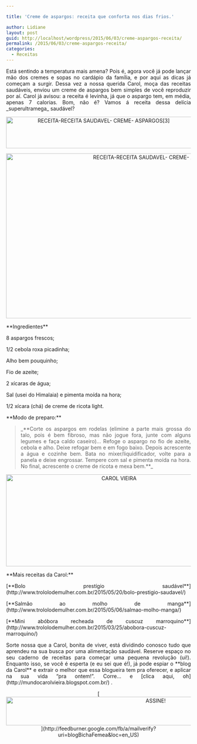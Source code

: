 ```yaml
---

title: 'Creme de aspargos: receita que conforta nos dias frios.'

author: Lidiane
layout: post
guid: http://localhost/wordpress/2015/06/03/creme-aspargos-receita/
permalink: /2015/06/03/creme-aspargos-receita/
categories:
  - Receitas
---
```

<p align="justify">
  Está sentindo a temperatura mais amena? Pois é, agora você já pode lançar mão dos cremes e sopas no cardápio da família, e por aqui as dicas já começam a surgir. Dessa vez a nossa querida Carol, moça das receitas saudáveis, enviou um creme de aspargos bem simples de você reproduzir por aí. Carol já avisou: a receita é levinha, já que o aspargo tem, em média, apenas 7 calorias. Bom, não é? Vamos á receita dessa delícia _superultramega_ saudável?
</p>

<p align="center">
  <a href="http://www.trololodemulher.com.br/blog/wp-content/uploads/2015/06/RECEITA-RECEITA-SAUDAVEL-CREME-ASPARGOS3.png"><img class="alignnone size-full wp-image-10996" src="http://www.trololodemulher.com.br/blog/wp-content/uploads/2015/06/RECEITA-RECEITA-SAUDAVEL-CREME-ASPARGOS3.png" alt="RECEITA-RECEITA SAUDAVEL- CREME- ASPARGOS[3]" width="516" height="86" /></a>
</p>

<p align="center">
  <a href="http://www.trololodemulher.com.br/blog/wp-content/uploads/2015/06/RECEITA-RECEITA-SAUDAVEL-CREME-ASPARGOS.jpg"><img class="alignnone size-full wp-image-10995" src="http://www.trololodemulher.com.br/blog/wp-content/uploads/2015/06/RECEITA-RECEITA-SAUDAVEL-CREME-ASPARGOS.jpg" alt="RECEITA-RECEITA SAUDAVEL- CREME- ASPARGOS" width="800" height="450" /></a>
</p>

<p align="justify">
  **Ingredientes**
</p>

<p align="justify">
  8 aspargos frescos;
</p>

<p align="justify">
  1/2 cebola roxa picadinha;
</p>

<p align="justify">
  Alho bem pouquinho;
</p>

<p align="justify">
  Fio de azeite;
</p>

<p align="justify">
  2 xícaras de água;
</p>

<p align="justify">
  Sal (usei do Himalaia) e pimenta moída na hora;
</p>

<p align="justify">
  1/2 xícara (chá) de creme de ricota light.
</p>

<p align="justify">
  **Modo de preparo:**
</p>

> <p align="justify">
>   _**Corte os aspargos em rodelas (elimine a parte mais grossa do talo, pois é bem fibroso, mas não jogue fora, junte com alguns legumes e faça caldo caseiro)… Refoge o aspargo no fio de azeite, cebola e alho. Deixe refogar bem e em fogo baixo. Depois acrescente a água e cozinhe bem. Bata no mixer/liquidificador, volte para a panela e deixe engrossar. Tempere com sal e pimenta moída na hora. No final, acrescente o creme de ricota e mexa bem.**_
> </p>

<p align="center">
  <a href="http://www.trololodemulher.com.br/blog/wp-content/uploads/2014/07/CAROL-VIEIRA.png"><img class="alignnone size-full wp-image-10204" src="http://www.trololodemulher.com.br/blog/wp-content/uploads/2014/07/CAROL-VIEIRA.png" alt="CAROL VIEIRA" width="600" height="251" /></a>
</p>

<p align="justify">
  **Mais receitas da Carol:**
</p>

<p align="justify">
  [**Bolo prestígio saudável**](http://www.trololodemulher.com.br/2015/05/20/bolo-prestigio-saudavel/) 
</p>

<p align="justify">
  [**Salmão ao molho de manga**](http://www.trololodemulher.com.br/2015/05/06/salmao-molho-manga/) 
</p>

<p align="justify">
  [**Mini abóbora recheada de cuscuz marroquino**](http://www.trololodemulher.com.br/2015/03/25/abobora-cuscuz-marroquino/) 
</p>

<p align="justify">
  Sorte nossa que a Carol, bonita de viver, está dividindo conosco tudo que aprendeu na sua busca por uma alimentação saudável. Reserve espaço no seu caderno de receitas para começar uma pequena revolução (ui!). Enquanto isso, se você é esperta (e eu sei que é!), já pode espiar o **blog da Carol** e extrair o melhor que essa blogueira tem pra oferecer, e aplicar na sua vida “pra ontem!”. Corre… e [clica aqui, oh](http://mundocarolvieira.blogspot.com.br/) .
</p>

<p align="center">
  [<img class="alignnone size-full wp-image-10439" src="http://www.trololodemulher.com.br/blog/wp-content/uploads/2014/09/ASSINE.png" alt="ASSINE!" width="800" height="78" />](http://feedburner.google.com/fb/a/mailverify?uri=blogBichaFemea&loc=en_US) 
</p>

<p align="justify">